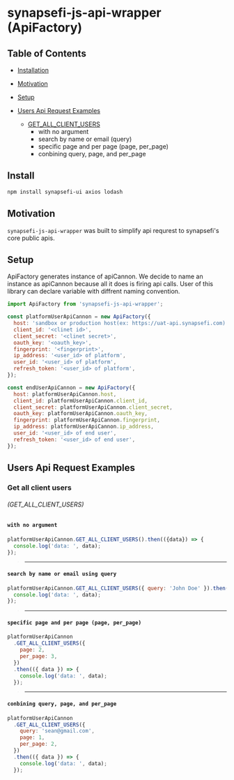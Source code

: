 # synapsefi-js-api-wrapper (ApiFactory)

## Table of Contents
- [Installation](#install)
- [Motivation](#motivation)
- [Setup](#setup)

- [Users Api Request Examples](#users-api-request-examples)
  - [GET_ALL_CLIENT_USERS](#get-all-client-users)
    - with no argument
    - search by name or email (query)
    - specific page and per page (page, per_page)
    - conbining query, page, and per_page

## Install
```sh
npm install synapsefi-ui axios lodash
```

## Motivation
`synapsefi-js-api-wrapper` was built to simplify api requrest to synapsefi's core public apis.

## Setup
ApiFactory generates instance of apiCannon.
We decide to name an instance as apiCannon because all it does is firing api calls.
User of this library can declare variable with diffrent naming convention.

```js
import ApiFactory from 'synapsefi-js-api-wrapper';

const platformUserApiCannon = new ApiFactory({
  host: 'sandbox or production host(ex: https://uat-api.synapsefi.com)',
  client_id: '<clinet id>',
  client_secret: '<clinet secret>',
  oauth_key: '<oauth_key>',
  fingerprint: '<fingerprint>',
  ip_address: '<user_id> of platform',
  user_id: '<user_id> of platform',
  refresh_token: '<user_id> of platform',
});

const endUserApiCannon = new ApiFactory({
  host: platformUserApiCannon.host,
  client_id: platformUserApiCannon.client_id,
  client_secret: platformUserApiCannon.client_secret,
  oauth_key: platformUserApiCannon.oauth_key,
  fingerprint: platformUserApiCannon.fingerprint,
  ip_address: platformUserApiCannon.ip_address,
  user_id: '<user_id> of end user',
  refresh_token: '<user_id> of end user',
});
```

## Users Api Request Examples

### Get all client users
###### (GET_ALL_CLIENT_USERS)

#### `with no argument`
```js
platformUserApiCannon.GET_ALL_CLIENT_USERS().then(({data}) => {
  console.log('data: ', data);
});
```
> ---
#### `search by name or email using query`
```js
platformUserApiCannon.GET_ALL_CLIENT_USERS({ query: 'John Doe' }).then(({data}) => {
  console.log('data: ', data);
});
```
> ---

#### `specific page and per page (page, per_page)`
```js
platformUserApiCannon
  .GET_ALL_CLIENT_USERS({
    page: 2,
    per_page: 3,
  })
  .then(({ data }) => {
    console.log('data: ', data);
  });
```

> ---

#### `conbining query, page, and per_page`
```js
platformUserApiCannon
  .GET_ALL_CLIENT_USERS({
    query: 'sean@gmail.com',
    page: 1,
    per_page: 2,
  })
  .then(({ data }) => {
    console.log('data: ', data);
  });
```